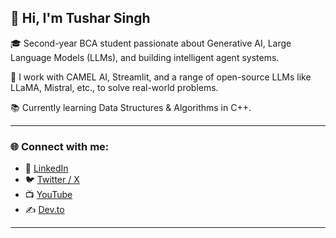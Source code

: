 ## 👋 Hi, I'm Tushar Singh

🎓 Second-year BCA student passionate about Generative AI, Large Language Models (LLMs), and building intelligent agent systems.

🔧 I work with CAMEL AI, Streamlit, and a range of open-source LLMs like LLaMA, Mistral, etc., to solve real-world problems.

📚 Currently learning Data Structures & Algorithms in C++.

---

### 🌐 Connect with me:

- 💼 [LinkedIn](https://www.linkedin.com/in/tushar-singh-1ba975296)
- 🐦 [Twitter / X](https://x.com/_tusharrathore)
- 📺 [YouTube](https://youtube.com/@codeewithtushar?si=3jyul07C2xmQTDSJ)
- ✍️ [Dev.to](https://dev.to/_tusharrathore)

---
